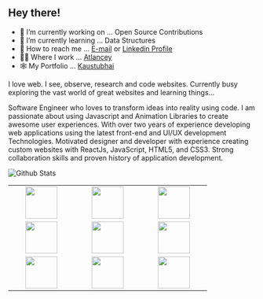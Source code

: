
## Hey there!


- 💪 I’m currently working on ... Open Source Contributions
- 📗 I’m currently learning ... Data Structures
- 🤙 How to reach me ... [E-mail](mailto:kaustubh229@gmail.com) or [Linkedin Profile](https://linkedin.com/in/kaustubhai)
- 👨‍💻 Where I work ... [Atlancey](https://atlancey.com/)
- 🕸️ My Portfolio ... [Kaustubhai](https://kaustubhai.netlify.app/) 

I love web. I see, observe, research and code websites. Currently busy exploring the vast world of great websites and learning things...

Software Engineer who loves to transform ideas into reality using code. I am passionate about using Javascript and Animation Libraries to create awesome user experiences. With over two years of experience developing web applications using the latest front-end and UI/UX development Technologies. Motivated designer and developer with experience creating custom websites with ReactJs, JavaScript, HTML5, and CSS3. Strong collaboration skills and proven history of application development.
 

<img
align="left"
alt="Github Stats"
src="https://github-readme-stats.vercel.app/api?username=kaustubhai&theme=graywhite&show_icons=true&hide_border=true"
/>

[](https://github-readme-stats.vercel.app/api/top-langs/?username=kaustubhai&hide=java&layout=compact)



<br>
<table>
<tbody>

<tr>
<td align="center" width="20%">
<span><b><center></center></b></span> 
<img height=65px width="65" src="https://img.icons8.com/color/48/000000/html-5.png"/>
</td>

<td align="center" width="20%">
<span><b><center></center></b></span> 
<img height=65px width="65" src="https://img.icons8.com/color/48/000000/css3.png"/>
</td>

<td align="center" width="20%">
<span><b><center></center></b></span>
<img height=65px width="65" src="https://img.icons8.com/color/48/000000/javascript.png"/>
</td>
</tr>

<tr>
<td align="center" width="20%">
<span><b><center></center></b></span> 
<img height=65px width="65" src="https://img.icons8.com/officel/48/000000/react.png"/>
</td>

<td align="center" width="20%">
<span><b><center></center></b></span> 
<img height=65px width="65" src="https://img.icons8.com/color/48/000000/nodejs.png"/>
</td>

<td align="center" width="20%">
<span><b><center></center></b></span>
<img height=65px width="65" src="https://img.icons8.com/color/48/000000/mongodb.png"/>
</td>
</tr>

<tr>
<td align="center" width="20%">
<span><b><center></center></b></span>
<img height=65px width="65" src="https://img.icons8.com/color/48/000000/redux.png"/>
</td>

<td align="center" width="20%">
<span><b><center></center></b></span> 
<img height=65px width="65" src="https://img.icons8.com/color/48/000000/graphql.png"/>
</td>

<td align="center" width="20%">
<span><b><center></center></b></span> 
<img height=65px width="65" src="https://img.icons8.com/color/48/000000/c-plus-plus-logo.png"/>
</tr>

</tbody>
</table
